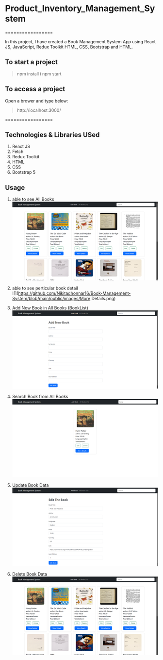 # Product_Inventory_Management_System

=================

In this project, I have created a Book Management System App using React JS, JavaScript, Redux Toolkit HTML, CSS, Bootstrap and HTML.

## To start a project

> npm install i
> npm start

## To access a project

Open a brower and type below:

> http://localhost:3000/

=================

## Technologies & Libraries USed

1. React JS
2. Fetch
3. Redux Toolkit
4. HTML
5. CSS
6. Bootstrap 5

## Usage

1. able to see All Books  
   ![](https://github.com/Nikitadhonnar16/Book-Management-System/blob/main/public/images/All_Books.png)

2. able to see perticular book detail  
   ![](https://github.com/Nikitadhonnar16/Book-Management-System/blob/main/public/images/More Details.png)

3. Add New Book in All Books (BookList)
   ![](https://github.com/Nikitadhonnar16/Book-Management-System/blob/main/public/images/Add_New_Book.png)

4. Search Book from All Books
   ![](https://github.com/Nikitadhonnar16/Book-Management-System/blob/main/public/images/SearchFilter.png)

5. Update Book Data
   ![](https://github.com/Nikitadhonnar16/Book-Management-System/blob/main/public/images/Edit_Book.png)

6. Delete Book Data
   ![](https://github.com/Nikitadhonnar16/Book-Management-System/blob/main/public/images/All_Books.png)
